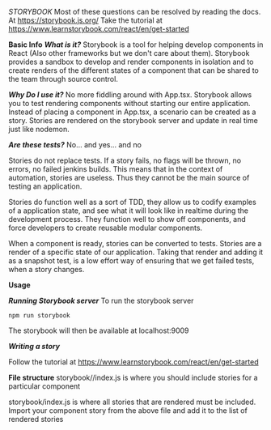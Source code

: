 *STORYBOOK*
Most of these questions can be resolved by reading the docs. At https://storybook.js.org/
Take the tutorial at https://www.learnstorybook.com/react/en/get-started

**Basic Info**
***What is it?***
Storybook is a tool for helping develop components in React (Also other frameworks but we don't care about them).
Storybook provides a sandbox to develop and render components in isolation and to create renders of the different states of a component that can be shared to the team through source control.

***Why Do I use it?***
No more fiddling around with App.tsx.
Storybook allows you to test rendering components without starting our entire application.
Instead of placing a component in App.tsx, a scenario can be created as a story.
Stories are rendered on the storybook server and update in real time just like nodemon.

***Are these tests?***
No... and yes... and no

Stories do not replace tests. If a story fails, no flags will be thrown, no errors, no failed jenkins builds. This means that in the context of automation, stories are useless. Thus they cannot be the main source of testing an application.

Stories do function well as a sort of TDD, they allow us to codify examples of a application state, and see what it will look like in realtime during the development process. They function well to show off components, and force developers to create reusable modular components.

When a component is ready, stories can be converted to tests. Stories are a render of a specific state of our application. Taking that render and adding it as a snapshot test, is a low effort way of ensuring that we get failed tests, when a story changes.

**Usage**

***Running Storybook server***
To run the storybook server

    npm run storybook

The storybook will then be available at localhost:9009

***Writing a story***

Follow the tutorial at https://www.learnstorybook.com/react/en/get-started

**File structure**
storybook/<componentName>/index.js is where you should include stories for a particular component

storybook/index.js is where all stories that are rendered must be included. Import your component story from the above file and add it to the list of rendered stories

